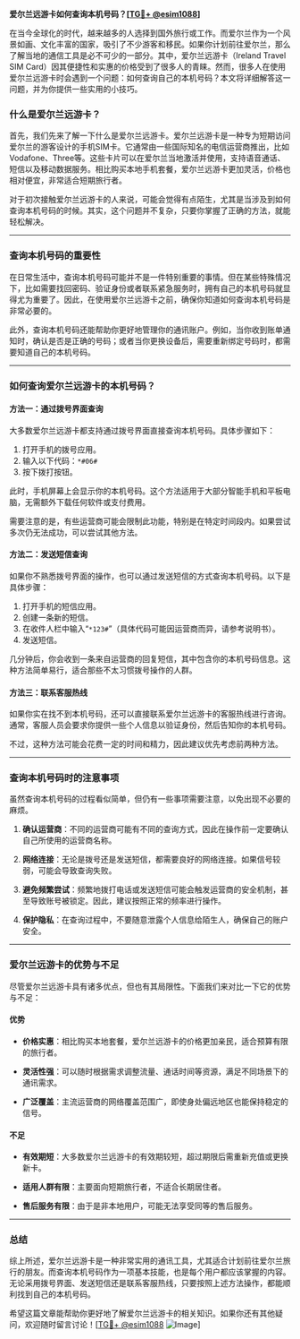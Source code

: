 **爱尔兰远游卡如何查询本机号码？[[TG💪+ @esim1088](https://t.me/s/esim1088)]**

在当今全球化的时代，越来越多的人选择到国外旅行或工作。而爱尔兰作为一个风景如画、文化丰富的国家，吸引了不少游客和移民。如果你计划前往爱尔兰，那么了解当地的通信工具是必不可少的一部分。其中，爱尔兰远游卡（Ireland Travel SIM Card）因其便捷性和实惠的价格受到了很多人的青睐。然而，很多人在使用爱尔兰远游卡时会遇到一个问题：如何查询自己的本机号码？本文将详细解答这一问题，并为你提供一些实用的小技巧。

### 什么是爱尔兰远游卡？

首先，我们先来了解一下什么是爱尔兰远游卡。爱尔兰远游卡是一种专为短期访问爱尔兰的游客设计的手机SIM卡。它通常由一些国际知名的电信运营商推出，比如Vodafone、Three等。这些卡片可以在爱尔兰当地激活并使用，支持语音通话、短信以及移动数据服务。相比购买本地手机套餐，爱尔兰远游卡更加灵活，价格也相对便宜，非常适合短期旅行者。

对于初次接触爱尔兰远游卡的人来说，可能会觉得有点陌生，尤其是当涉及到如何查询本机号码的时候。其实，这个问题并不复杂，只要你掌握了正确的方法，就能轻松解决。

---

### 查询本机号码的重要性

在日常生活中，查询本机号码可能并不是一件特别重要的事情。但在某些特殊情况下，比如需要找回密码、验证身份或者联系紧急服务时，拥有自己的本机号码就显得尤为重要了。因此，在使用爱尔兰远游卡之前，确保你知道如何查询本机号码是非常必要的。

此外，查询本机号码还能帮助你更好地管理你的通讯账户。例如，当你收到账单通知时，确认是否是正确的号码；或者当你更换设备后，需要重新绑定号码时，都需要知道自己的本机号码。

---

### 如何查询爱尔兰远游卡的本机号码？

#### 方法一：通过拨号界面查询

大多数爱尔兰远游卡都支持通过拨号界面直接查询本机号码。具体步骤如下：

1. 打开手机的拨号应用。
2. 输入以下代码：`*#06#`
3. 按下拨打按钮。

此时，手机屏幕上会显示你的本机号码。这个方法适用于大部分智能手机和平板电脑，无需额外下载任何软件或支付费用。

需要注意的是，有些运营商可能会限制此功能，特别是在特定时间段内。如果尝试多次仍无法成功，可以尝试其他方法。

#### 方法二：发送短信查询

如果你不熟悉拨号界面的操作，也可以通过发送短信的方式查询本机号码。以下是具体步骤：

1. 打开手机的短信应用。
2. 创建一条新的短信。
3. 在收件人栏中输入“`*123#`”（具体代码可能因运营商而异，请参考说明书）。
4. 发送短信。

几分钟后，你会收到一条来自运营商的回复短信，其中包含你的本机号码信息。这种方法简单易行，适合那些不太习惯拨号操作的人群。

#### 方法三：联系客服热线

如果你实在找不到本机号码，还可以直接联系爱尔兰远游卡的客服热线进行咨询。通常，客服人员会要求你提供一些个人信息以验证身份，然后告知你的本机号码。

不过，这种方法可能会花费一定的时间和精力，因此建议优先考虑前两种方法。

---

### 查询本机号码时的注意事项

虽然查询本机号码的过程看似简单，但仍有一些事项需要注意，以免出现不必要的麻烦。

1. **确认运营商**：不同的运营商可能有不同的查询方式，因此在操作前一定要确认自己所使用的运营商名称。
   
2. **网络连接**：无论是拨号还是发送短信，都需要良好的网络连接。如果信号较弱，可能会导致查询失败。

3. **避免频繁尝试**：频繁地拨打电话或发送短信可能会触发运营商的安全机制，甚至导致账号被锁定。因此，建议按照正常的频率进行操作。

4. **保护隐私**：在查询过程中，不要随意泄露个人信息给陌生人，确保自己的账户安全。

---

### 爱尔兰远游卡的优势与不足

尽管爱尔兰远游卡具有诸多优点，但也有其局限性。下面我们来对比一下它的优势与不足：

#### 优势

- **价格实惠**：相比购买本地套餐，爱尔兰远游卡的价格更加亲民，适合预算有限的旅行者。
  
- **灵活性强**：可以随时根据需求调整流量、通话时间等资源，满足不同场景下的通讯需求。

- **广泛覆盖**：主流运营商的网络覆盖范围广，即使身处偏远地区也能保持稳定的信号。

#### 不足

- **有效期短**：大多数爱尔兰远游卡的有效期较短，超过期限后需重新充值或更换新卡。

- **适用人群有限**：主要面向短期旅行者，不适合长期居住者。

- **售后服务有限**：由于是非本地用户，可能无法享受同等的售后服务。

---

### 总结

综上所述，爱尔兰远游卡是一种非常实用的通讯工具，尤其适合计划前往爱尔兰旅行的朋友。而查询本机号码作为一项基本技能，也是每个用户都应该掌握的内容。无论采用拨号界面、发送短信还是联系客服热线，只要按照上述方法操作，都能顺利找到自己的本机号码。

希望这篇文章能帮助你更好地了解爱尔兰远游卡的相关知识。如果你还有其他疑问，欢迎随时留言讨论！[[TG💪+ @esim1088](https://t.me/s/esim1088) ![Image](https://i.postimg.cc/4NQfJmqS/Snipaste-2025-05-13-00-14-12.png)]
